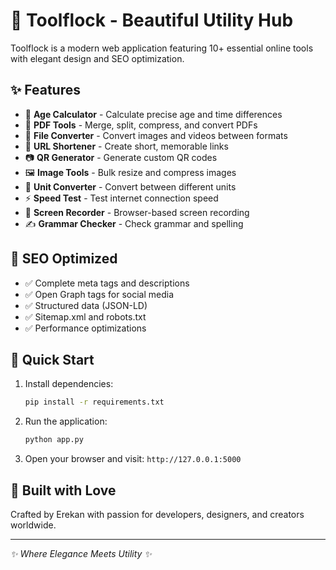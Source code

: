 # 🚀 Toolflock - Beautiful Utility Hub

Toolflock is a modern web application featuring 10+ essential online tools with elegant design and SEO optimization.

## ✨ Features

- 📅 **Age Calculator** - Calculate precise age and time differences
- 📄 **PDF Tools** - Merge, split, compress, and convert PDFs
- 🔄 **File Converter** - Convert images and videos between formats
- 🔗 **URL Shortener** - Create short, memorable links
- 📷 **QR Generator** - Generate custom QR codes
- 🖼️ **Image Tools** - Bulk resize and compress images
- 📐 **Unit Converter** - Convert between different units
- ⚡ **Speed Test** - Test internet connection speed
- 🎥 **Screen Recorder** - Browser-based screen recording
- ✍️ **Grammar Checker** - Check grammar and spelling

## 🎯 SEO Optimized

- ✅ Complete meta tags and descriptions
- ✅ Open Graph tags for social media
- ✅ Structured data (JSON-LD)
- ✅ Sitemap.xml and robots.txt
- ✅ Performance optimizations

## 🚀 Quick Start

1. Install dependencies:
   ```bash
   pip install -r requirements.txt
   ```

2. Run the application:
   ```bash
   python app.py
   ```

3. Open your browser and visit: `http://127.0.0.1:5000`

## 🌟 Built with Love

Crafted by Erekan with passion for developers, designers, and creators worldwide.

---
*✨ Where Elegance Meets Utility ✨*
